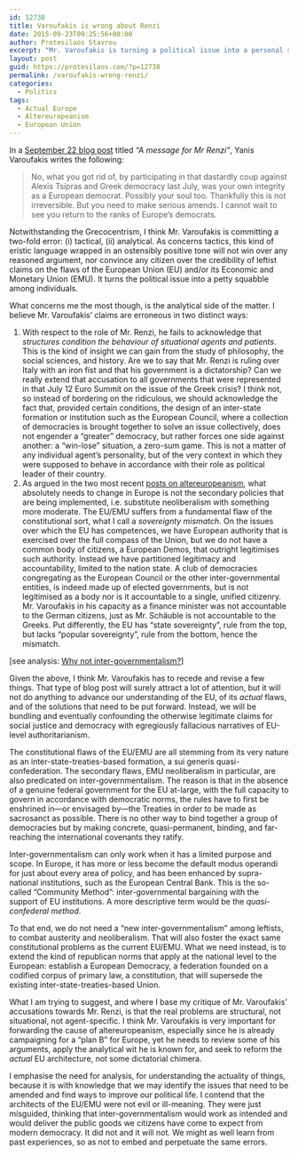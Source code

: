 ```yaml
---
id: 12738
title: Varoufakis is wrong about Renzi
date: 2015-09-23T09:25:56+00:00
author: Protesilaos Stavrou
excerpt: "Mr. Varoufakis is turning a political issue into a personal squabble. He thus fails to make a proper analysis of the case. The EU's flaws are structural and primarily constitutional. They derive from inter-governmentalism and will only be addressed by the establishment of a European Democracy. Accusing individual leaders or the EU as a whole for dictatorial practices is analytically incorrect and tactically misguided, as it does not advance our understanding of the issue nor does it provide a solid foundation for a genuine alternative."
layout: post
guid: https://protesilaos.com/?p=12738
permalink: /varoufakis-wrong-renzi/
categories:
  - Politics
tags:
  - Actual Europe
  - Altereuropeanism
  - European Union
---
```

In a <a href="http://yanisvaroufakis.eu/2015/09/22/a-message-for-mr-rentzi/" target="_blank">September 22 blog post</a> titled _&#8220;A message for Mr Renzi&#8221;_, Yanis Varoufakis writes the following:

> No, what you got rid of, by participating in that dastardly coup against Alexis Tsipras and Greek democracy last July, was your own integrity as a European democrat. Possibly your soul too. Thankfully this is not irreversible. But you need to make serious amends. I cannot wait to see you return to the ranks of Europe’s democrats.

Notwithstanding the Grecocentrism, I think Mr. Varoufakis is committing a two-fold error: (i) tactical, (ii) analytical. As concerns tactics, this kind of eristic language wrapped in an ostensibly positive tone will not win over any reasoned argument, nor convince any citizen over the credibility of leftist claims on the flaws of the European Union (EU) and/or its Economic and Monetary Union (EMU). It turns the political issue into a petty squabble among individuals.

What concerns me the most though, is the analytical side of the matter. I believe Mr. Varoufakis&#8217; claims are erroneous in two distinct ways:

  1. With respect to the role of Mr. Renzi, he fails to acknowledge that _structures condition the behaviour of situational agents and patients_. This is the kind of insight we can gain from the study of philosophy, the social sciences, and history. Are we to say that Mr. Renzi is ruling over Italy with an iron fist and that his government is a dictatorship? Can we really extend that accusation to all governments that were represented in that July 12 Euro Summit on the issue of the Greek crisis? I think not, so instead of bordering on the ridiculous, we should acknowledge the fact that, provided certain conditions, the design of an inter-state formation or institution such as the European Council, where a collection of democracies is brought together to solve an issue collectively, does not engender a &#8220;greater&#8221; democracy, but rather forces one side against another: a &#8220;win-lose&#8221; situation, a zero-sum game. This is not a matter of any individual agent&#8217;s personality, but of the very context in which they were supposed to behave in accordance with their role as political leader of their country.
  2. As argued in the two most recent [posts on altereuropeanism](https://protesilaos.com/tag/altereuropeanism/), what absolutely needs to change in Europe is not the secondary policies that are being implemented, i.e. substitute neoliberalism with something more moderate. The EU/EMU suffers from a fundamental flaw of the constitutional sort, what I call a _sovereignty mismatch_. On the issues over which the EU has competences, we have European authority that is exercised over the full compass of the Union, but we do not have a common body of citizens, a European Demos, that outright legitimises such authority. Instead we have partitioned legitimacy and accountability, limited to the nation state. A club of democracies congregating as the European Council or the other inter-governmental entities, is indeed made up of elected governments, but is not legitimised as a body nor is it accountable to a single, unified citizenry. Mr. Varoufakis in his capacity as a finance minister was not accountable to the German citizens, just as Mr. Schäuble is not accountable to the Greeks. Put differently, the EU has &#8220;state sovereignty&#8221;, rule from the top, but lacks &#8220;popular sovereignty&#8221;, rule from the bottom, hence the mismatch.

[see analysis: [Why not inter-governmentalism?](https://protesilaos.com/why-inter-governmentalism/)]

Given the above, I think Mr. Varoufakis has to recede and revise a few things. That type of blog post will surely attract a lot of attention, but it will not do anything to advance our understanding of the EU, of its _actual_ flaws, and of the solutions that need to be put forward. Instead, we will be bundling and eventually confounding the otherwise legitimate claims for social justice and democracy with egregiously fallacious narratives of EU-level authoritarianism.

The constitutional flaws of the EU/EMU are all stemming from its very nature as an inter-state-treaties-based formation, a sui generis quasi-confederation. The secondary flaws, EMU neoliberalism in particular, are also predicated on inter-governmentalism. The reason is that in the absence of a genuine federal government for the EU at-large, with the full capacity to govern in accordance with democratic norms, the rules have to first be enshrined in—or envisaged by—the Treaties in order to be made as sacrosanct as possible. There is no other way to bind together a group of democracies but by making concrete, quasi-permanent, binding, and far-reaching the international covenants they ratify.

Inter-governmentalism can only work when it has a limited purpose and scope. In Europe, it has more or less become the default modus operandi for just about every area of policy, and has been enhanced by supra-national institutions, such as the European Central Bank. This is the so-called &#8220;Community Method&#8221;: inter-governmental bargaining with the support of EU institutions. A more descriptive term would be the _quasi-confederal method_.

To that end, we do not need a &#8220;new inter-governmentalism&#8221; among leftists, to combat austerity and neoliberalism. That will also foster the exact same constitutional problems as the current EU/EMU. What we need instead, is to extend the kind of republican norms that apply at the national level to the European: establish a European Democracy, a federation founded on a codified corpus of primary law, a constitution, that will supersede the existing inter-state-treaties-based Union.

What I am trying to suggest, and where I base my critique of Mr. Varoufakis&#8217; accusations towards Mr. Renzi, is that the real problems are structural, not situational, not agent-specific. I think Mr. Varoufakis is very important for forwarding the cause of altereuropeanism, especially since he is already campaigning for a &#8220;plan B&#8221; for Europe, yet he needs to review some of his arguments, apply the analytical wit he is known for, and seek to reform the _actual_ EU architecture, not some dictatorial chimera.

I emphasise the need for analysis, for understanding the actuality of things, because it is with knowledge that we may identify the issues that need to be amended and find ways to improve our political life. I contend that the architects of the EU/EMU were not evil or ill-meaning. They were just misguided, thinking that inter-governmentalism would work as intended and would deliver the public goods we citizens have come to expect from modern democracy. It did not and it will not. We might as well learn from past experiences, so as not to embed and perpetuate the same errors.